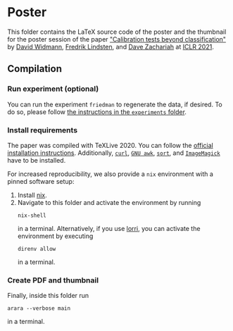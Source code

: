 # Poster

This folder contains the LaTeX source code of the poster and the thumbnail for
the poster session of the paper
["Calibration tests beyond classification"](https://openreview.net/forum?id=-bxf89v3Nx)
by [David Widmann](http://www.it.uu.se/katalog/davwi492),
[Fredrik Lindsten](https://liu.se/en/employee/freli29), and
[Dave Zachariah](https://www.it.uu.se/katalog/davza513) at
[ICLR 2021](https://iclr.cc/Conferences/2021).

## Compilation

### Run experiment (optional)

You can run the experiment `friedman` to regenerate the data, if desired. To do so, please
follow [the instructions in the `experiments` folder](../experiments/README.md).

### Install requirements

The paper was compiled with TeXLive 2020. You can follow the
[official installation instructions](https://www.tug.org/texlive/acquire-netinstall.html).
Additionally, [`curl`](https://curl.se/),
[`GNU awk`](https://www.gnu.org/software/gawk/manual/gawk.html),
[`sort`](https://www.gnu.org/software/coreutils/manual/html_node/sort-invocation.html#sort-invocation),
and [`ImageMagick`](https://imagemagick.org/index.php) have to be installed.

For increased reproducibility, we also provide a `nix` environment with a pinned software setup:
1. Install [nix](https://github.com/NixOS/nix#installation).
2. Navigate to this folder and activate the environment by running
   ```shell
   nix-shell
   ```
   in a terminal. Alternatively, if you use [lorri](https://github.com/target/lorri), you can
   activate the environment by executing
   ```shell
   direnv allow
   ```
   in a terminal.

### Create PDF and thumbnail

Finally, inside this folder run
```shell
arara --verbose main
```
in a terminal.
